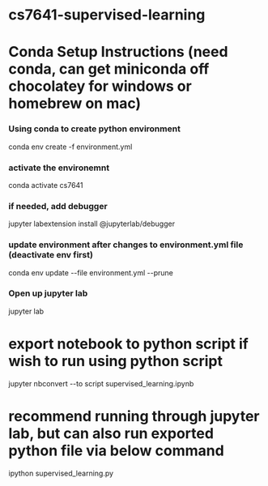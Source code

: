 # cs7641-supervised-learning

# Conda Setup Instructions (need conda, can get miniconda off chocolatey for windows or homebrew on mac)
### Using conda to create python environment
conda env create -f environment.yml

### activate the environemnt
conda activate cs7641

### if needed, add debugger
jupyter labextension install @jupyterlab/debugger

### update environment after changes to environment.yml file (deactivate env first)
conda env update --file environment.yml --prune

### Open up jupyter lab
jupyter lab

# export notebook to python script if wish to run using python script
jupyter nbconvert --to script supervised_learning.ipynb

# recommend running through jupyter lab, but can also run exported python file via below command
ipython supervised_learning.py
